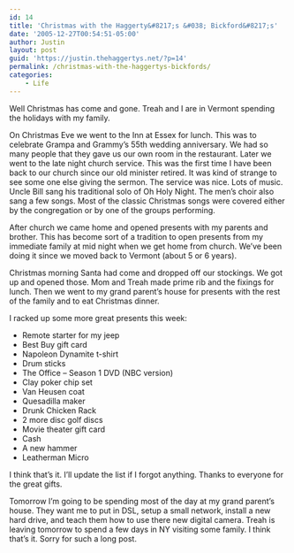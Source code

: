 ```yaml
---
id: 14
title: 'Christmas with the Haggerty&#8217;s &#038; Bickford&#8217;s'
date: '2005-12-27T00:54:51-05:00'
author: Justin
layout: post
guid: 'https://justin.thehaggertys.net/?p=14'
permalink: /christmas-with-the-haggertys-bickfords/
categories:
    - Life
---
```


Well Christmas has come and gone. Treah and I are in Vermont spending the holidays with my family.

On Christmas Eve we went to the Inn at Essex for lunch. This was to celebrate Grampa and Grammy’s 55th wedding anniversary. We had so many people that they gave us our own room in the restaurant. Later we went to the late night church service. This was the first time I have been back to our church since our old minister retired. It was kind of strange to see some one else giving the sermon. The service was nice. Lots of music. Uncle Bill sang his traditional solo of Oh Holy Night. The men’s choir also sang a few songs. Most of the classic Christmas songs were covered either by the congregation or by one of the groups performing.

After church we came home and opened presents with my parents and brother. This has become sort of a tradition to open presents from my immediate family at mid night when we get home from church. We’ve been doing it since we moved back to Vermont (about 5 or 6 years).

Christmas morning Santa had come and dropped off our stockings. We got up and opened those. Mom and Treah made prime rib and the fixings for lunch. Then we went to my grand parent’s house for presents with the rest of the family and to eat Christmas dinner.

I racked up some more great presents this week:

- Remote starter for my jeep
- Best Buy gift card
- Napoleon Dynamite t-shirt
- Drum sticks
- The Office – Season 1 DVD (NBC version)
- Clay poker chip set
- Van Heusen coat
- Quesadilla maker
- Drunk Chicken Rack
- 2 more disc golf discs
- Movie theater gift card
- Cash
- A new hammer
- Leatherman Micro

I think that’s it. I’ll update the list if I forgot anything. Thanks to everyone for the great gifts.

Tomorrow I’m going to be spending most of the day at my grand parent’s house. They want me to put in DSL, setup a small network, install a new hard drive, and teach them how to use there new digital camera. Treah is leaving tomorrow to spend a few days in NY visiting some family. I think that’s it. Sorry for such a long post.